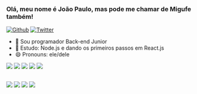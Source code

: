 ### Olá, meu nome é João Paulo, mas pode me chamar de Migufe também!
[![Github](https://img.shields.io/github/followers/Migufe?label=Follow&style=social)](https://github.com/Migufe)
[![Twitter](https://img.shields.io/twitter/follow/Migufe_JP?label=Follow&style=social)](https://twitter.com/Migufe_JP)

- 🔭 Sou programador Back-end Junior
- 🌱 Estudo: Node.js e dando os primeiros passos em React.js
- 😄 Pronouns: ele/dele

![](https://github-profile-summary-cards.vercel.app/api/cards/profile-details?username=Migufe&theme=github)
![](https://github-profile-summary-cards.vercel.app/api/cards/repos-per-language?username=Migufe&theme=github)
![](https://github-profile-summary-cards.vercel.app/api/cards/most-commit-language?username=Migufe&theme=github)
![](https://github-profile-summary-cards.vercel.app/api/cards/stats?username=Migufe&theme=github)
![](https://github-profile-summary-cards.vercel.app/api/cards/productive-time?username=Migufe&theme=github)
  
  ##
  
 <div>
   <a href="https://www.facebook.com/joaopaulomigufe/" target="_blank"><img src="https://img.shields.io/badge/Facebook-1877F2?style=for-the-badge&logo=facebook&logoColor=white" target="_blank"></a>
   <a href="https://www.youtube.com/channel/UCqzipppx10rXy5i9vPB4njg" target="_blank"><img src="https://img.shields.io/badge/YouTube-FF0000?style=for-the-badge&logo=youtube&logoColor=white" target="_blank"></a>
  <a href="https://www.instagram.com/joaopaulo_migufe/" target="_blank"><img src="https://img.shields.io/badge/-Instagram-%23E4405F?style=for-the-badge&logo=instagram&logoColor=white" target="_blank"></a>
  <a href="https://www.linkedin.com/in/joao-paulo-migufe/" target="_blank"><img src="https://img.shields.io/badge/-LinkedIn-%230077B5?style=for-the-badge&logo=linkedin&logoColor=white" target="_blank"></a> 
 </div>
